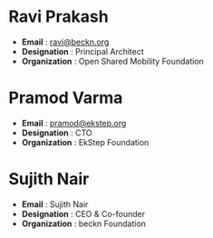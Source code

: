 # Ravi Prakash  
* __Email__ : ravi@beckn.org
* __Designation__ : Principal Architect
* __Organization__ : Open Shared Mobility Foundation

# Pramod Varma 
* __Email__ : pramod@ekstep.org
* __Designation__ : CTO
* __Organization__ : EkStep Foundation

# Sujith Nair 
* __Email__ : Sujith Nair
* __Designation__ : CEO & Co-founder
* __Organization__ : beckn Foundation